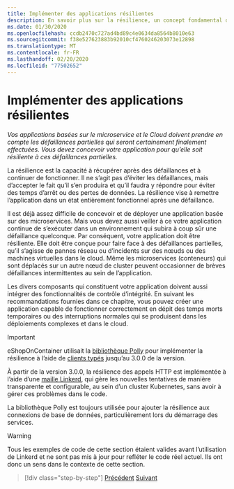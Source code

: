 ```yaml
---
title: Implémenter des applications résilientes
description: En savoir plus sur la résilience, un concept fondamental dans une architecture de microservices. Vous devez savoir comment gérer les défaillances temporaires normalement lorsqu’elles se produisent.
ms.date: 01/30/2020
ms.openlocfilehash: ccdb2470c727ad4bd89c4e0634da8564b8010e63
ms.sourcegitcommit: f38e527623883b92010cf4760246203073e12898
ms.translationtype: MT
ms.contentlocale: fr-FR
ms.lasthandoff: 02/20/2020
ms.locfileid: "77502652"
---
```

# <a name="implement-resilient-applications"></a>Implémenter des applications résilientes

*Vos applications basées sur le microservice et le Cloud doivent prendre en compte les défaillances partielles qui seront certainement finalement effectuées. Vous devez concevoir votre application pour qu’elle soit résiliente à ces défaillances partielles.*

La résilience est la capacité à récupérer après des défaillances et à continuer de fonctionner. Il ne s’agit pas d’éviter les défaillances, mais d’accepter le fait qu’il s’en produira et qu’il faudra y répondre pour éviter des temps d’arrêt ou des pertes de données. La résilience vise à remettre l’application dans un état entièrement fonctionnel après une défaillance.

Il est déjà assez difficile de concevoir et de déployer une application basée sur des microservices. Mais vous devez aussi veiller à ce votre application continue de s’exécuter dans un environnement qui subira à coup sûr une défaillance quelconque. Par conséquent, votre application doit être résiliente. Elle doit être conçue pour faire face à des défaillances partielles, qu’il s’agisse de pannes réseau ou d’incidents sur des nœuds ou des machines virtuelles dans le cloud. Même les microservices (conteneurs) qui sont déplacés sur un autre nœud de cluster peuvent occasionner de brèves défaillances intermittentes au sein de l’application.

Les divers composants qui constituent votre application doivent aussi intégrer des fonctionnalités de contrôle d’intégrité. En suivant les recommandations fournies dans ce chapitre, vous pouvez créer une application capable de fonctionner correctement en dépit des temps morts temporaires ou des interruptions normales qui se produisent dans les déploiements complexes et dans le cloud.

>[!IMPORTANT]
> eShopOnContainer utilisait la [bibliothèque Polly](http://www.thepollyproject.org/) pour implémenter la résilience à l’aide de [clients typés](./use-httpclientfactory-to-implement-resilient-http-requests.md) jusqu’au 3.0.0 de la version.
>
> À partir de la version 3.0.0, la résilience des appels HTTP est implémentée à l’aide d’une [maille Linkerd](https://linkerd.io/), qui gère les nouvelles tentatives de manière transparente et configurable, au sein d’un cluster Kubernetes, sans avoir à gérer ces problèmes dans le code.
>
> La bibliothèque Polly est toujours utilisée pour ajouter la résilience aux connexions de base de données, particulièrement lors du démarrage des services.

>[!WARNING]
> Tous les exemples de code de cette section étaient valides avant l’utilisation de Linkerd et ne sont pas mis à jour pour refléter le code réel actuel. Ils ont donc un sens dans le contexte de cette section.

>[!div class="step-by-step"]
>[Précédent](../microservice-ddd-cqrs-patterns/microservice-application-layer-implementation-web-api.md)
>[Suivant](handle-partial-failure.md)
